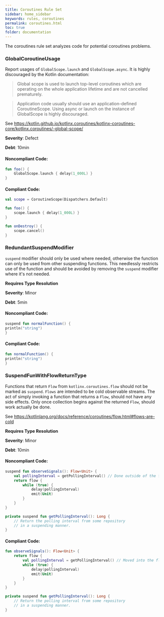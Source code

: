 ```yaml
---
title: Coroutines Rule Set
sidebar: home_sidebar
keywords: rules, coroutines
permalink: coroutines.html
toc: true
folder: documentation
---
```

The coroutines rule set analyzes code for potential coroutines problems.

### GlobalCoroutineUsage

Report usages of `GlobalScope.launch` and `GlobalScope.async`. It is highly discouraged by the Kotlin documentation:

> Global scope is used to launch top-level coroutines which are operating on the whole application lifetime and are
> not cancelled prematurely.

> Application code usually should use an application-defined CoroutineScope. Using async or launch on the instance
> of GlobalScope is highly discouraged.

See https://kotlin.github.io/kotlinx.coroutines/kotlinx-coroutines-core/kotlinx.coroutines/-global-scope/

**Severity**: Defect

**Debt**: 10min

#### Noncompliant Code:

```kotlin
fun foo() {
    GlobalScope.launch { delay(1_000L) }
}
```

#### Compliant Code:

```kotlin
val scope = CoroutineScope(Dispatchers.Default)

fun foo() {
    scope.launch { delay(1_000L) }
}

fun onDestroy() {
    scope.cancel()
}
```

### RedundantSuspendModifier

`suspend` modifier should only be used where needed, otherwise the function can only be used from other suspending
functions. This needlessly restricts use of the function and should be avoided by removing the `suspend` modifier
where it's not needed.

**Requires Type Resolution**

**Severity**: Minor

**Debt**: 5min

#### Noncompliant Code:

```kotlin
suspend fun normalFunction() {
println("string")
}
```

#### Compliant Code:

```kotlin
fun normalFunction() {
println("string")
}
```

### SuspendFunWithFlowReturnType

Functions that return `Flow` from `kotlinx.coroutines.flow` should not be marked as `suspend`.
`Flows` are intended to be cold observable streams. The act of simply invoking a function that
returns a `Flow`, should not have any side effects. Only once collection begins against the
returned `Flow`, should work actually be done.

See https://kotlinlang.org/docs/reference/coroutines/flow.html#flows-are-cold

**Requires Type Resolution**

**Severity**: Minor

**Debt**: 10min

#### Noncompliant Code:

```kotlin
suspend fun observeSignals(): Flow<Unit> {
    val pollingInterval = getPollingInterval() // Done outside of the flow builder block.
    return flow {
        while (true) {
            delay(pollingInterval)
            emit(Unit)
        }
    }
}

private suspend fun getPollingInterval(): Long {
    // Return the polling interval from some repository
    // in a suspending manner.
}
```

#### Compliant Code:

```kotlin
fun observeSignals(): Flow<Unit> {
    return flow {
        val pollingInterval = getPollingInterval() // Moved into the flow builder block.
        while (true) {
            delay(pollingInterval)
            emit(Unit)
        }
    }
}

private suspend fun getPollingInterval(): Long {
    // Return the polling interval from some repository
    // in a suspending manner.
}
```
